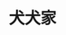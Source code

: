 ---
title: "犬犬家"
description: "犬犬家"
layout: shop
keywords:
  - 美食競賽
  - 台灣美食
  - 美食精選
datePublished: "2025-06-30"
dateModified: "2025-07-04"
city: "台北市"
district: "大安區"
address: "台北市大安區金山南路二段85巷7號1樓之3"
phone: "0223210138"
geo: "25.031235168841263, 121.5272835172577"
google_map: "https://maps.app.goo.gl/S5npvieNJTDyCdUK8"
footinder: "https://footinder.com.tw/%E5%8F%B0%E5%8C%97%E5%B8%82%E5%A4%A7%E5%AE%89%E5%8D%80/35381/"
official: "https://www.facebook.com/kenkenkaya"
award:
  - name: "500盤"
    year: "2024"
    entries:
      - dishes:
          - "烏魚子年糕"

---